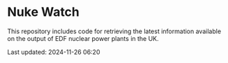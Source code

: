 # Nuke Watch

This repository includes code for retrieving the latest information available on the output of EDF nuclear power plants in the UK.

Last updated: 2024-11-26 06:20